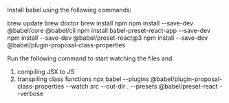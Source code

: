 Install babel using the following commands:


brew update
brew doctor
brew install npm
npm install --save-dev @babel/core @babel/cli
npm install babel-preset-react-app --save-dev
npm install --save-dev @babel/preset-react@3
npm install --save-dev @babel/plugin-proposal-class-properties

Run the following command to start watching the files and:
1.  compiling JSX to JS
2.  transpiling class functions 
npx babel --plugins @babel/plugin-proposal-class-properties --watch src --out-dir .  --presets @babel/preset-react --verbose
